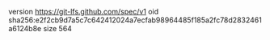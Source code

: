 version https://git-lfs.github.com/spec/v1
oid sha256:e2f2cb9d7a5c7c642412024a7ecfab98964485f185a2fc78d2832461a6124b8e
size 564
